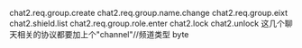 chat2.req.group.create
chat2.req.group.name.change
chat2.req.group.eixt
chat2.shield.list
chat2.req.group.role.enter
chat2.lock
chat2.unlock
这几个聊天相关的协议都要加上个"channel"//频道类型 byte